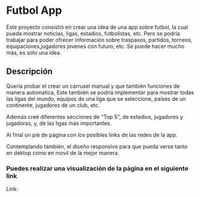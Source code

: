 # Futbol App

Este proyecto consistió en crear una idea de una app sobre futbol, la cual pueda mostrar noticias, ligas, estadios, futbolistas, etc. Pero se podría trabajar para poder ofrecer información sobre traspasos, partidos, torneos, equipaciones,jugadores jovenes con futuro, etc. Se puede hacer mucho más, es solo una idea.

## Descripción

Quería probar el crear un carrusel manual y que también funciones de manera automatica, Este también se podría implementar para mostrar todas las ligas del mundo, equipos de una liga que se seleccione, países de un continente, jugadores de un club, etc.

Además creé diferentes secciones de "Top 5", de estadios, jugadores y jugadoras, y, de las ligas más importantes.

Al final un pié de página con los posibles links de las redes de la app.

Contemplando también, el diseño responsivo para que pueda verse tanto en dektop como en movil de la mejor manera.

### Puedes realizar una visualización de la página en el siguiente link

Link:
